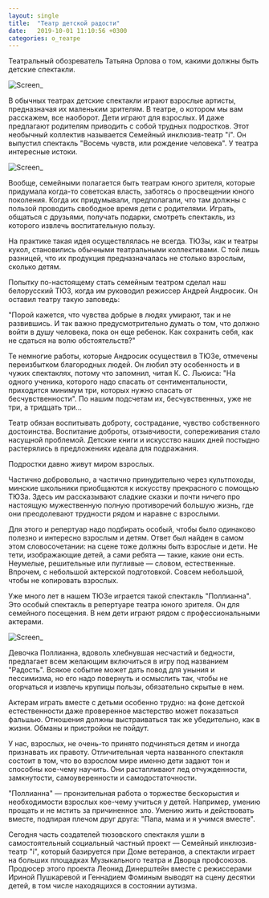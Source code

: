 ```yaml
---
layout: single
title:  "Театр детской радости"
date:   2019-10-01 11:10:56 +0300
categories: о_театре
---
```

Театральный обозреватель Татьяна Орлова о том, какими должны быть детские спектакли.

![Screen_](https://tkrivko.github.io/assets/images/2019-10-01-theatre1/Screen_1.png)

В обычных театрах детские спектакли играют взрослые артисты, предназначая их маленьким зрителям. В театре, о котором мы вам расскажем, все наоборот. Дети играют для взрослых. И даже предлагают родителям приводить с собой трудных подростков. Этот необычный коллектив называется Семейный инклюзив-театр "i". Он выпустил спектакль "Восемь чувств, или рождение человека". У театра интересные истоки.


![Screen_](https://tkrivko.github.io/assets/images/2019-10-01-theatre1/Screen_2.png)

Вообще, семейными полагается быть театрам юного зрителя, которые придумала когда-то советская власть, заботясь о просвещении юного поколения. Когда их придумывали, предполагали, что там должны с пользой проводить свободное время дети с родителями. Играть, общаться с друзьями, получать подарки, смотреть спектакль, из которого извлечь воспитательную пользу.

На практике такая идея осуществлялась не всегда. ТЮЗы, как и театры кукол, становились обычными театральными коллективами. С той лишь разницей, что их продукция предназначалась не столько взрослым, сколько детям.

Попытку по-настоящему стать семейным театром сделал наш белорусский ТЮЗ, когда им руководил режиссер Андрей Андросик. Он оставил театру такую заповедь:

"Порой кажется, что чувства добрые в людях умирают, так и не развившись. И так важно предусмотрительно думать о том, что должно войти в душу человека, пока он еще ребенок. Как сохранить себя, как не сдаться на волю обстоятельств?"

Те немногие работы, которые Андросик осуществил в ТЮЗе, отмечены переизбытком благородных людей. Он любил эту особенность и в чужих спектаклях, потому что запомнил, читая К. С. Льюиса: "На одного ученика, которого надо спасать от сентиментальности, приходится минимум три, которых нужно спасать от бесчувственности". По нашим подсчетам их, бесчувственных, уже не три, а тридцать три...

Театр обязан воспитывать доброту, сострадание, чувство собственного достоинства. Воспитание доброты, отзывчивости, сопереживания стало насущной проблемой. Детские книги и искусство наших дней постыдно растерялись в предложениях идеала для подражания.

Подростки давно живут миром взрослых.

Частично добровольно, а частично принудительно через культпоходы, минские школьники приобщаются к искусству прекрасного с помощью ТЮЗа. Здесь им рассказывают сладкие сказки и почти ничего про настоящую мужественную полную противоречий большую жизнь, где они преодолевают трудности рядом и наравне с взрослыми. 

Для этого и репертуар надо подбирать особый, чтобы было одинаково полезно и интересно взрослым и детям. Ответ был найден в самом этом словосочетании: на сцене тоже должны быть взрослые и дети. Не тети, изображающие детей, а сами ребята — такие, какие они есть. Неумелые, решительные или пугливые — словом, естественные. Впрочем, с небольшой актерской подготовкой. Совсем небольшой, чтобы не копировать взрослых.

Уже много лет в нашем ТЮЗе играется такой спектакль "Поллианна". Это особый спектакль в репертуаре театра юного зрителя. Он для семейного посещения. В нем дети играют рядом с профессиональными актерами.

![Screen_](https://tkrivko.github.io/assets/images/2019-10-01-theatre1/Screen_3.png)

Девочка Поллианна, вдоволь хлебнувшая несчастий и бедности, предлагает всем желающим включиться в игру под названием "Радость". Всякое событие может дать повод для уныния и пессимизма, но его надо повернуть и осмыслить так, чтобы не огорчаться и извлечь крупицы пользы, обязательно скрытые в нем. 

Актерам играть вместе с детьми особенно трудно: на фоне детской естественности даже проверенное мастерство может показаться фальшью. Отношения должны выстраиваться так же убедительно, как в жизни. Обманы и пристройки не пойдут. 

У нас, взрослых, не очень-то принято подчиняться детям и иногда признавать их правоту. Отличительная черта названного спектакля состоит в том, что во взрослом мире именно дети задают тон и способны кое-чему научить. Они растапливают лед отчужденности, замкнутости, самоуверенности и самодостаточности. 

"Поллианна" — пронзительная работа о торжестве бескорыстия и необходимости взрослых кое-чему учиться у детей. Например, умению прощать и не мстить за причиненное зло. Умению жить и действовать вместе, подпирая плечом друг друга: "Папа, мама и я учимся вместе". 

Сегодня часть создателей тюзовского спектакля ушли в самостоятельный социальный частный проект — Семейный инклюзив-театр "i", который базируется при Доме ветеранов, а спектакли играет на больших площадках Музыкального театра и Дворца профсоюзов. Продюсер этого проекта Леонид Динерштейн вместе с режиссерами Ириной Пушкаревой и Геннадием Фоминым выводят на сцену десятки детей, в том числе находящихся в состоянии аутизма.

[jekyll-docs]: https://jekyllrb.com/docs/home
[jekyll-gh]:   https://github.com/jekyll/jekyll
[jekyll-talk]: https://talk.jekyllrb.com/
